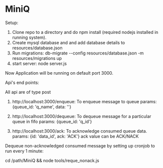 # MiniQ
Setup:

1. Clone repo to a directory and do npm install (required nodejs installed in running system).
2. Create mysql database and and add database details to resources/database.json
3. Run migrations:
   db-migrate --config resources/database.json -m resources/migrations up
4. start server:
   node server.js

Now Application will be running on default port 3000.

Api's end points:

All api are of type post

1. http://localhost:3000/enqueue:
   To enqueue message to queue
   params: {queue_id: 'q_name', data: ''}

2. http://localhost:3000/dequeue: 
   To dequeue message for a particular queue in fifo
   params: {queue_id: 'q_id'}

3. http://localhost:3000/ack:
   To acknowledge consumed queue data.
   params: {id: 'data_id', ack: 'ACK'}
   ack value can be ACK/NACK


Dequeue non-acknowledged consumed message by setting up cronjob to run every 1 minute:

cd /path/MiniQ && node tools/reque_nonack.js
